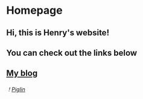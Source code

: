 ﻿# Homepage
## Hi, this is Henry's website!
## You can check out the links below

## [My blog](https://henrypersonalweb.github.io/blog/)
###### ！[Piglin](https://henrypersonalweb.github.io/piglin/)
